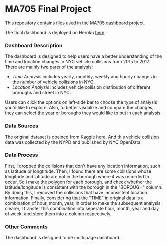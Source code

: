 # MA705 Final Project

This repository contains files used in the MA705 dashboard project.

The final dashboard is deployed on Heroku [here](https://ma705bostonuniversities.herokuapp.com).

### Dashboard Description
The dashboard is designed to help users have a better understanding of the time and location changes in NYC vehicle collisions from 2015 to 2017.
There are mainly two parts of the analysis:

* *Time Analysis* includes yearly, monthly, weekly and hourly changes in the number of vehicle collisions in NYC.
* *Location Analysis* includes vehicle collision distribution of different boroughs and street in NYC.

Users can click the options on left-side bar to choose the type of analysis you'd like to explore. Also, to better visualize and compare the changes, they can select the year or boroughs they would like to put in each analysis.
            
### Data Sources
The original dataset is obained from Kaggle [here](https://www.kaggle.com/nypd/vehicle-collisions).
And this vehicle collision data was collected by the NYPD and published by NYC OpenData.

### Data Process
First, I dropped the collisions that don't have any location information, such as latitude or longtitude.
Then, I found there are some collisions whose longitude and latitude are not in the borough where it was recorded to occur. So I make the polygon for each borough, and check whether the latitude/longitude is consistent with the borough in the "BOROUGH" column. By doing this, I removed the collisions that have inconsistent location information.
Finally, considering that the "TIME" in original data is a combination of hour, month, year, in order to make the subsequent analysis clearer, I transfer this combination into seperate hour, month, year and day of week, and store them into a column respectively.

### Other Comments
The dashboard is designed to be multi page dashboard.